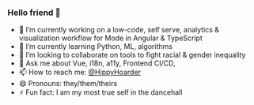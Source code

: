 ### Hello friend 👋

- 🔭 I’m currently working on a low-code, self serve, analytics & visualization workflow for Mode in Angular & TypeScript
- 🌱 I’m currently learning Python, ML, algorithms
- 👯 I’m looking to collaborate on tools to fight racial & gender inequality
- 💬 Ask me about Vue, i18n, a11y, Frontend CI/CD, 
- 📫 How to reach me: [@HippyHoarder](https://twitter.com/HippyHoarder)
- 😄 Pronouns: they/them/theirs
- ⚡ Fun fact: I am my most true self in the dancehall
